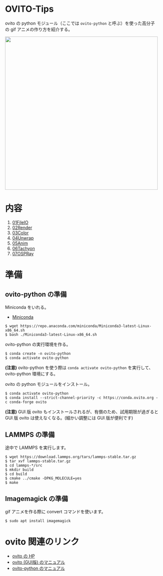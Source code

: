 # OVITO-Tips
ovito の python モジュール（ここでは `ovito-python` と呼ぶ）を使った高分子の gif アニメの作り方を紹介する。

<img src=https://github.com/t-murash/OVITO-Tips/blob/master/06Tachyon/movie.gif width=500px>

# 内容
1. [01FileIO](./01FileIO)
2. [02Render](./02Render)
3. [03Color](./03Color)
4. [04Unwrap](./04Unwrap)
5. [05Anim](./05Anim)
6. [06Tachyon](./06Tachyon)
7. [07OSPRay](./07OSPRay)


# 準備

## ovito-python の準備

Miniconda をいれる。

- [Miniconda](https://docs.conda.io/en/latest/miniconda.html)
```
$ wget https://repo.anaconda.com/miniconda/Miniconda3-latest-Linux-x86_64.sh
$ bash ./Miniconda3-latest-Linux-x86_64.sh
```

ovito-python の実行環境を作る。

```
$ conda create -n ovito-python
$ conda activate ovito-python
```

**(注意)** ovito-python を使う際は `conda activate ovito-python` を実行して、ovito-python 環境にする。

ovito の python モジュールをインストール。
```
$ conda activate ovito-python
$ conda install --strict-channel-priority -c https://conda.ovito.org -c conda-forge ovito
```
**(注意)** GUI 版 ovito もインストールされるが、有償のため、試用期限が過ぎると GUI 版 ovito は使えなくなる。(細かい調整には GUI 版が便利です)

## LAMMPS の準備
途中で LAMMPS を実行します。
```
$ wget https://download.lammps.org/tars/lammps-stable.tar.gz
$ tar xvf lammps-stable.tar.gz
$ cd lammps-*/src
$ mkdir build
$ cd build
$ cmake ../cmake -DPKG_MOLECULE=yes
$ make
```

## Imagemagick の準備
gif アニメを作る際に convert コマンドを使います。
```
$ sudo apt install imagemagick
```

# ovito 関連のリンク

- [ovito の HP](https://www.ovito.org/)
- [ovito (GUI版) のマニュアル](https://www.ovito.org/docs/current/)
- [ovito-python のマニュアル](https://www.ovito.org/docs/current/python/)
